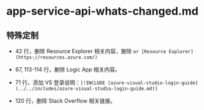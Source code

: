 # app-service-api-whats-changed.md

## 特殊定制

* 42 行，删除 Resource Explorer 相关内容，删除 `or [Resource Explorer](https://resources.azure.com/)`

* 67, 113-114 行，删除 Logic App 相关内容。

* 71 行，添加 VS 登录说明：`[!INCLUDE [azure-visual-studio-login-guide](../../includes/azure-visual-studio-login-guide.md)]`

* 120 行，删除 Stack Overflow 相关链接。